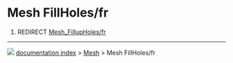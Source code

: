 # Mesh FillHoles/fr
1.  REDIRECT [Mesh_FillupHoles/fr](Mesh_FillupHoles/fr.md)



---
![](images/Right_arrow.png) [documentation index](../README.md) > [Mesh](Mesh_Workbench.md) > Mesh FillHoles/fr
